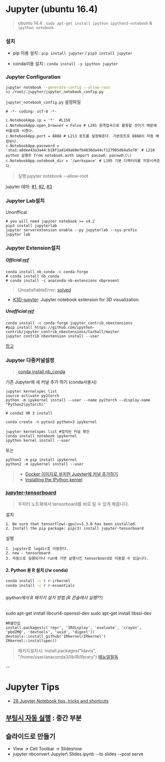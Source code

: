 # Jupyter (ubuntu 16.4)

> ubuntu 14.4 : `sudo apt-get install ipython ipython3-notebook` & `ipython notebook`



### 설치 



- pip 이용 설치 : `pip install jupyter` / `pip3 install jupyter`


- conda이용 설치 : `conda install -y ipython jupyter`

### Jupyter Configuration

```bash
jupyter notebook --generate-config --allow-root
vi /root/.jupyter/jupyter_notebook_config.py
```
`jupyter_notebook_config.py` 설정파일
```
# -*- coding: utf-8 -*- 

c.NotebookApp.ip = '*'  #L158
c.NotebookApp.open_browser = False # L201 원격접속으로 활용할 것이기 때문에 비활성화 시켰다.
c.NotebookApp.port = 8888 # L213 포트를 설정해준다. 기본포트로 8888이 자동 배정된다.
c.NotebookApp.password = 'sha1:a8dee43a3a44:b18f1ad149a60efb4838da44cf127985d64a5e70' # L210 python 실행후 from notebook.auth import passwd; passwd\(\)
c.NotebookApp.notebook_dir = '/workspace' # L195 기본 디렉터리를 지정시켜준다.
```


> 실행:jupyter notebook --allow-root

jupyter 테마: [#1](https://github.com/powerpak/jupyter-dark-theme), [#2](http://haanjack.github.io/jupyter/theme/2016/03/08/jupyter-theme.html), [#3](https://github.com/dunovank/jupyter-themes)

### Jupyter Lab설치

Unonffical
```
# you will need jupyter notebook >= v4.2
pip3 install jupyterlab
jupyter serverextension enable --py jupyterlab --sys-prefix
jupyter lab
```
### Jupyter Extension설치
##### Official:[ref](https://docs.continuum.io/anaconda/jupyter-notebook-extensions)
```
conda install nb_conda -c conda-forge
# conda install nb_conda
# conda install -c anaconda-nb-extensions nbpresent

```
> UnsatisfiableError: [solved](https://github.com/ContinuumIO/anaconda-issues/issues/1423)

- [K3D-jupyter](https://github.com/K3D-tools/K3D-jupyter): Jupyter notebook extension for 3D visualization.

##### Unofficial:[ref](https://jupyter-contrib-nbextensions.readthedocs.io/en/latest/install.html)
```
conda install -c conda-forge jupyter_contrib_nbextensions
#pip install https://github.com/ipython-contrib/jupyter_contrib_nbextensions/tarball/master
jupyter contrib nbextension install --user
```
[참고](https://github.com/ipython-contrib/jupyter_contrib_nbextensions)

### Jupyter 다중커널설정

> [conda install nb_conda](https://blog.naver.com/ryu_0108/221198673685)

기존 Jupyter에 새 커널 추가 하기 (conda사용시)

```
jupyter kernelspec list
source activate py2torch
python -m ipykernel install --user --name py2torch --display-name "Python2(pytorch)"
```

```
# conda2 OR 3 install 

conda create -n pyton3 python=3 ipykernel

jupyter kernelspec list #설치된 커널 확인 
conda install notebook ipykernel
ipython kernel install --user
```

또는 
```
python2 -m pip install ipykernel
python2 -m ipykernel install --user
```

> - [Docker 이미지로 설치한 Jupyter에 커널 추가하기](http://mazdah.tistory.com/784)
> - [Installing the IPython kernel](http://ipython.readthedocs.io/en/stable/install/kernel_install.html)


### [jupyter-tensorboard ](https://github.com/lspvic/jupyter_tensorboard)

> 주피터 노트북에서 tensorboard를 바로 킬 수 있게 해줍니다.

설치

```
1. Be sure that tensorflow(-gpu)>=1.3.0 has been installed.
2. Install the pip package: pip(3) install jupyter-tensorboard
```

실행

```
1. jupyter로 logdir로 이동한다.
2. new - tensorboard
3. 자동으로 실행되거나 run에 가면 실행시킨 tensorboard로 이동할 수 있습니다.
```



#### 2. Python 용 R 설치 \(/w conda\)

```bash
conda install -c r r-irkernel
conda install -c r r-essentials
```

###### ipython에서 R 패지키 설치 방법 \(R 콘솔에서 실행??\)

sudo apt-get install libcurl4-openssl-dev
sudo apt-get install libssl-dev
```
#R쉘진입
install.packages(c('repr', 'IRdisplay', 'evaluate', 'crayon', 'pbdZMQ', 'devtools', 'uuid', 'digest'))
devtools::install_github('IRkernel/IRkernel')
IRkernel::installspec()
```

> 패키지설치시: install.packages("ldavis", "/home/user/anaconda3/lib/R/library")
> [메뉴얼필독](https://www.r-bloggers.com/jupyter-and-r-markdown-notebooks-with-r/amp/)

-- 
# Jupyter Tips

- [28 Jupyter Notebook tips, tricks and shortcuts](https://www.dataquest.io/blog/jupyter-notebook-tips-tricks-shortcuts/)

## [부팅시 자동 실행](https://dymaxionkim.github.io/beautiful-jekyll/2017-01-23-Jupyter/) : 중간 부분 

## 슬라이드로 만들기 

- View → Cell Toolbar → Slideshow
- jupyter nbconvert Jupyter\ Slides.ipynb --to slides --post serve